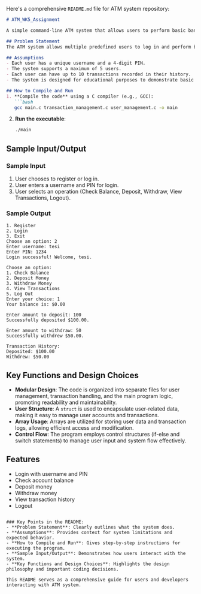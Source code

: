 Here's a comprehensive `README.md` file for ATM system repository:

```markdown
# ATM_WK5_Assignment

A simple command-line ATM system that allows users to perform basic banking operations.

## Problem Statement
The ATM system allows multiple predefined users to log in and perform basic banking operations, such as checking their balance, depositing money, withdrawing funds, and viewing their transaction history. The system simulates a real ATM interface using fundamental programming concepts.

## Assumptions
- Each user has a unique username and a 4-digit PIN.
- The system supports a maximum of 5 users.
- Each user can have up to 10 transactions recorded in their history.
- The system is designed for educational purposes to demonstrate basic C programming concepts.

## How to Compile and Run
1. **Compile the code** using a C compiler (e.g., GCC):
   ```bash
   gcc main.c transaction_management.c user_management.c -o main
   ```

2. **Run the executable**:
   ```bash
   ./main
   ```

## Sample Input/Output
### Sample Input
1. User chooses to register or log in.
2. User enters a username and PIN for login.
3. User selects an operation (Check Balance, Deposit, Withdraw, View Transactions, Logout).

### Sample Output
```plaintext
1. Register
2. Login
3. Exit
Choose an option: 2
Enter username: tesi
Enter PIN: 1234
Login successful! Welcome, tesi.

Choose an option:
1. Check Balance
2. Deposit Money
3. Withdraw Money
4. View Transactions
5. Log Out
Enter your choice: 1
Your balance is: $0.00
```

```plaintext
Enter amount to deposit: 100
Successfully deposited $100.00.
```

```plaintext
Enter amount to withdraw: 50
Successfully withdrew $50.00.
```

```plaintext
Transaction History:
Deposited: $100.00
Withdrew: $50.00
```

## Key Functions and Design Choices
- **Modular Design**: The code is organized into separate files for user management, transaction handling, and the main program logic, promoting readability and maintainability.
- **User Structure**: A `struct` is used to encapsulate user-related data, making it easy to manage user accounts and transactions.
- **Array Usage**: Arrays are utilized for storing user data and transaction logs, allowing efficient access and modification.
- **Control Flow**: The program employs control structures (if-else and switch statements) to manage user input and system flow effectively.

## Features
- Login with username and PIN
- Check account balance
- Deposit money
- Withdraw money
- View transaction history
- Logout
```

### Key Points in the README:
- **Problem Statement**: Clearly outlines what the system does.
- **Assumptions**: Provides context for system limitations and expected behavior.
- **How to Compile and Run**: Gives step-by-step instructions for executing the program.
- **Sample Input/Output**: Demonstrates how users interact with the system.
- **Key Functions and Design Choices**: Highlights the design philosophy and important coding decisions.

This README serves as a comprehensive guide for users and developers interacting with ATM system.